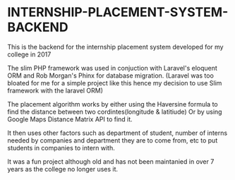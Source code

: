 # INTERNSHIP-PLACEMENT-SYSTEM-BACKEND


This is the backend for the internship placement system developed for my college in 2017


The slim PHP framework was used in conjuction with Laravel's eloquent ORM and Rob Morgan's Phinx for database migration.
(Laravel was too bloated for me for a simple project like this hence my decision to use Slim framework with the laravel ORM) 

The placement algorithm works by either using the Haversine formula to find the distance between two cordintes(longitude & latitiude) 
Or by using Google Maps Distance Matrix API  to find it.

It then uses other factors such as department of student, number of interns needed by companies and department they are to come from, 
etc to put students in companies to intern with.

It was a fun project although old and has not been maintanied in over 7 years as the college no longer uses it.
